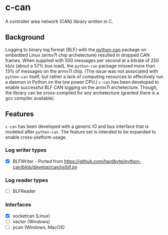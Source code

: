 # c-can

A controller area network (CAN) library written in C.

## Background

Logging to binary log format (BLF) with the [python-can](github.com/hardbyte/puthon-can) package on embedded Linux (armv7l chip archetecture) resulted in dropped CAN frames. When supplied with 500 messages per second at a bitrate of 250 kb/s (about a 57% bus load), the `python-can` package missed more than 13% of messages on the armv7l chip. (The issue was not associated with `python-can` itself, but rather a lack of computing resources to effectively run a daemon in Python on the low power CPU.) `c-can` has been developed to enable successful BLF CAN logging on the armv7l archetecture. Though, the library can be cross-compiled for any archetecture (granted there is a gcc compiler available). 

## Features 

`c-can` has been developed with a generic IO and bus interface that is modeled after `python-can`. The feature set is intended to be expanded to enable cross-platform usage. 

### Log writer types

- [x] BLFWriter - Ported from https://github.com/hardbyte/python-can/blob/develop/can/io/blf.py

### Log reader types

- [ ] BLFReader

### Interfaces

- [x] socketcan (Linux)
- [ ] vector (Windows)
- [ ] pcan (Windows, MacOS) 
